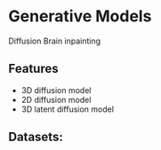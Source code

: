 

# Generative Models
Diffusion Brain inpainting
## Features
* 3D diffusion model
* 2D diffusion model
* 3D latent diffusion model
  

## Datasets:


